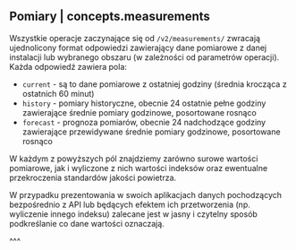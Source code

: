 ## Pomiary | concepts.measurements

Wszystkie operacje zaczynające się od `/v2/measurements/` zwracają ujednolicony format odpowiedzi zawierający dane pomiarowe z danej instalacji lub wybranego obszaru (w zależności od parametrów operacji). Każda odpowiedź zawiera pola:
- `current` - są to dane pomiarowe z ostatniej godziny (średnia krocząca z ostatnich 60 minut)
- `history` - pomiary historyczne, obecnie 24 ostatnie pełne godziny zawierające średnie pomiary godzinowe, posortowane rosnąco
- `forecast` - prognoza pomiarów, obecnie 24 nadchodzące godziny zawierające przewidywane średnie pomiary godzinowe, posortowane rosnąco

W każdym z powyższych pól znajdziemy zarówno surowe wartości pomiarowe, jak i wyliczone z nich wartości indeksów oraz ewentualne przekroczenia standardów jakości powietrza.

W przypadku prezentowania w swoich aplikacjach danych pochodzących bezpośrednio z API lub będących efektem ich przetworzenia (np. wyliczenie innego indeksu) zalecane jest w jasny i czytelny sposób podkreślanie co dane wartości oznaczają.

^^^
